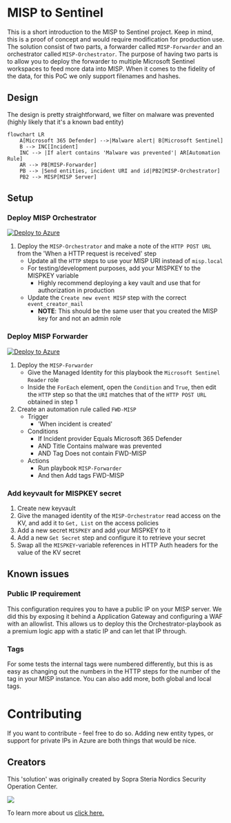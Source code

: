 # MISP to Sentinel

This is a short introduction to the MISP to Sentinel project. Keep in mind, this is a proof of concept and would require modification for production use. The solution consist of two parts, a forwarder called `MISP-Forwarder` and an orchestrator called `MISP-Orchestrator`. The purpose of having two parts is to allow you to deploy the forwarder to multiple Microsoft Sentinel workspaces to feed more data into MISP. When it comes to the fidelity of the data, for this PoC we only support filenames and hashes.

## Design

The design is pretty straightforward, we filter on malware was prevented (highly likely that it's a known bad entity)

```mermaid
flowchart LR
    A[Microsoft 365 Defender] -->|Malware alert| B[Microsoft Sentinel]
    B --> INC[Incident]
    INC --> |If alert contains 'Malware was prevented'| AR[Automation Rule]
    AR --> PB[MISP-Forwarder]
    PB --> |Send entities, incident URI and id|PB2[MISP-Orchestrator]
    PB2 --> MISP[MISP Server]
```

## Setup

### Deploy MISP Orchestrator

[![Deploy to Azure](https://aka.ms/deploytoazurebutton)](https://portal.azure.com/#create/Microsoft.Template/uri/https%3A%2F%2Fraw.githubusercontent.com%2FAzure%2Fazure-quickstart-templates%2Fmaster%2Fquickstarts%2Fmicrosoft.storage%2Fstorage-account-create%2Fazuredeploy.json)

1. Deploy the `MISP-Orchestrator` and make a note of the `HTTP POST URL` from the 'When a HTTP request is received' step
    * Update all the `HTTP` steps to use your MISP URI instead of `misp.local`
    * For testing/development purposes, add your MISPKEY to the MISPKEY variable
        * Highly recommend deploying a key vault and use that for authorization in production
    * Update the `Create new event MISP` step with the correct `event_creator_mail` 
        * **NOTE**: This should be the same user that you created the MISP key for and not an admin role

### Deploy MISP Forwarder

[![Deploy to Azure](https://aka.ms/deploytoazurebutton)](https://portal.azure.com/#create/Microsoft.Template/uri/https%3A%2F%2Fraw.githubusercontent.com%2FAzure%2Fazure-quickstart-templates%2Fmaster%2Fquickstarts%2Fmicrosoft.storage%2Fstorage-account-create%2Fazuredeploy.json)

1. Deploy the `MISP-Forwarder`
    * Give the Managed Identity for this playbook the `Microsoft Sentinel Reader` role
    * Inside the `ForEach` element, open the `Condition` and `True`, then edit the `HTTP` step so that the `URI` matches that of the `HTTP POST URL` obtained in step 1
2. Create an automation rule called `FWD-MISP`
    * Trigger
        * 'When incident is created'
    * Conditions
        * If Incident provider Equals Microsoft 365 Defender 
        * AND Title Contains malware was prevented
        * AND Tag Does not contain FWD-MISP
    * Actions
        * Run playbook `MISP-Forwarder`
        * And then Add tags FWD-MISP


### Add keyvault for MISPKEY secret

1. Create new keyvault
2. Give the managed identity of the `MISP-Orchestrator` read access on the KV, and add it to `Get, List` on the access policies
3. Add a new secret `MISPKEY` and add your MISPKEY to it
4. Add a new `Get Secret` step and configure it to retrieve your secret
5. Swap all the `MISPKEY`-variable references in HTTP Auth headers for the value of the KV secret

## Known issues

### Public IP requirement

This configuration requires you to have a public IP on your MISP server. 
We did this by exposing it behind a Application Gateway and configuring a WAF with an allowlist. This allows us to deploy this the Orchestrator-playbook as a premium logic app with a static IP and can let that IP through.

### Tags 

For some tests the internal tags were numbered differently, but this is as easy as changing out the numbers in the HTTP steps for the number of the tag in your MISP instance. You can also add more, both global and local tags. 

# Contributing

If you want to contribute - feel free to do so. Adding new entity types, or support for private IPs in Azure are both things that would be nice.

## Creators

This 'solution' was originally created by Sopra Steria Nordics Security Operation Center. 

![](https://www.soprasteria.no/images/librariesprovider2/sopra-steria-no-images/now-sine-bilder/soc-visuell-profil.jpg?sfvrsn=ce3122dc_1)

To learn more about us [click here.](https://azuremarketplace.microsoft.com/en-us/marketplace/consulting-services/soprasteria-fr.cyber-soc-sentinel)
